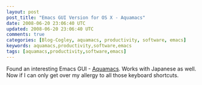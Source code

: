 ```yaml
---           
layout: post
post_title: "Emacs GUI Version for OS X - Aquamacs"
date: 2008-06-20 23:06:40 UTC
updated: 2008-06-20 23:06:40 UTC
comments: true
categories: [Blog-Cogley, aquamacs, productivity, software, emacs]
keywords: aquamacs,productivity,software,emacs
tags: [aquamacs,productivity,software,emacs]
---
```

 
Found an interesting Emacs GUI - [Aquamacs](http://aquamacs.org/features.shtml). Works with Japanese as well. Now if I can only get over my allergy to all those keyboard shortcuts.